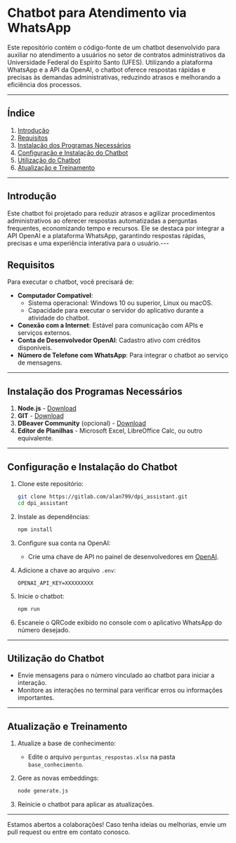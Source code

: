 
# Chatbot para Atendimento via WhatsApp

Este repositório contém o código-fonte de um chatbot desenvolvido para auxiliar no atendimento a usuários no setor de contratos administrativos da Universidade Federal do Espírito Santo (UFES). Utilizando a plataforma WhatsApp e a API da OpenAI, o chatbot oferece respostas rápidas e precisas às demandas administrativas, reduzindo atrasos e melhorando a eficiência dos processos.

---

## Índice
1. [Introdução](#introdução)
2. [Requisitos](#requisitos)
3. [Instalação dos Programas Necessários](#instalação-dos-programas-necessários)
4. [Configuração e Instalação do Chatbot](#configuração-e-instalação-do-chatbot)
5. [Utilização do Chatbot](#utilização-do-chatbot)
6. [Atualização e Treinamento](#atualização-e-treinamento) 

---

## Introdução
Este chatbot foi projetado para reduzir atrasos e agilizar procedimentos administrativos ao oferecer respostas automatizadas a perguntas frequentes, economizando tempo e recursos. Ele se destaca por integrar a API OpenAI e a plataforma WhatsApp, garantindo respostas rápidas, precisas e uma experiência interativa para o usuário.---

## Requisitos

Para executar o chatbot, você precisará de:
- **Computador Compatível**:
  - Sistema operacional: Windows 10 ou superior, Linux ou macOS.
  - Capacidade para executar o servidor do aplicativo durante a atividade do chatbot.
- **Conexão com a Internet**: Estável para comunicação com APIs e serviços externos.
- **Conta de Desenvolvedor OpenAI**: Cadastro ativo com créditos disponíveis.
- **Número de Telefone com WhatsApp**: Para integrar o chatbot ao serviço de mensagens.

---

## Instalação dos Programas Necessários

1. **Node.js** - [Download](https://nodejs.org/)
2. **GIT** - [Download](https://git-scm.com/)
3. **DBeaver Community** (opcional) - [Download](https://dbeaver.io/)
4. **Editor de Planilhas** - Microsoft Excel, LibreOffice Calc, ou outro equivalente.

---

## Configuração e Instalação do Chatbot

1. Clone este repositório:
   ```bash
   git clone https://gitlab.com/alan799/dpi_assistant.git
   cd dpi_assistant
   ```

2. Instale as dependências:
   ```bash
   npm install
   ```

3. Configure sua conta na OpenAI:
   - Crie uma chave de API no painel de desenvolvedores em [OpenAI](https://platform.openai.com).

4. Adicione a chave ao arquivo `.env`:
   ```plaintext
   OPENAI_API_KEY=XXXXXXXXX
   ```

5. Inicie o chatbot:
   ```bash
   npm run
   ```

6. Escaneie o QRCode exibido no console com o aplicativo WhatsApp do número desejado.

---

## Utilização do Chatbot

- Envie mensagens para o número vinculado ao chatbot para iniciar a interação.
- Monitore as interações no terminal para verificar erros ou informações importantes.

---

## Atualização e Treinamento

1. Atualize a base de conhecimento:
   - Edite o arquivo `perguntas_respostas.xlsx` na pasta `base_conhecimento`.
2. Gere as novas embeddings:
   ```bash
   node generate.js
   ```

3. Reinicie o chatbot para aplicar as atualizações.

 ---
 Estamos abertos a colaborações! Caso tenha ideias ou melhorias, envie um pull request ou entre em contato conosco.
